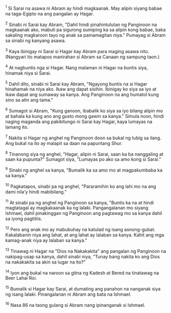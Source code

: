 <sup>1</sup>
Si Sarai na asawa ni Abram ay hindi magkaanak. May alipin siyang babae na taga-Egipto na ang pangalan ay Hagar. 

<sup>2</sup>
Sinabi ni Sarai kay Abram, "Dahil hindi pinahintulutan ng Panginoon na magkaanak ako, mabuti pa sigurong sumiping ka sa alipin kong babae, baka sakaling magkaroon tayo ng anak sa pamamagitan niya." Pumayag si Abram sa sinabi ng kanyang asawa. 

<sup>3</sup>
Kaya ibinigay ni Sarai si Hagar kay Abram para maging asawa nito. (Nangyari ito matapos manirahan si Abram sa Canaan ng sampung taon.) 

<sup>4</sup>
At nagbuntis nga si Hagar. Nang malaman ni Hagar na buntis siya, hinamak niya si Sarai. 

<sup>5</sup>
Dahil dito, sinabi ni Sarai kay Abram, "Ngayong buntis na si Hagar hinahamak na niya ako. Ikaw ang dapat sisihin. Ibinigay ko siya sa iyo at ikaw dapat ang sumaway sa kanya. Ang Panginoon na ang humatol kung sino sa atin ang tama." 

<sup>6</sup>
Sumagot si Abram, "Kung ganoon, ibabalik ko siya sa iyo bilang alipin mo at bahala ka kung ano ang gusto mong gawin sa kanya." Simula noon, hindi naging maganda ang pakikitungo ni Sarai kay Hagar, kaya lumayas na lamang ito. 

<sup>7</sup>
Nakita si Hagar ng anghel ng Panginoon doon sa bukal ng tubig sa ilang. Ang bukal na ito ay malapit sa daan na papuntang Shur. 

<sup>8</sup>
Tinanong siya ng anghel, "Hagar, alipin ni Sarai, saan ka ba nanggaling at saan ka pupunta?" Sumagot siya, "Lumayas po ako sa amo kong si Sarai." 

<sup>9</sup>
Sinabi ng anghel sa kanya, "Bumalik ka sa amo mo at magpakumbaba ka sa kanya." 

<sup>10</sup>
Pagkatapos, sinabi pa ng anghel, "Pararamihin ko ang lahi mo na ang dami nilaʼy hindi mabibilang." 

<sup>11</sup>
At sinabi pa ng anghel ng Panginoon sa kanya, "Buntis ka na at hindi magtatagal ay magkakaanak ka ng lalaki. Pangangalanan mo siyang Ishmael, dahil pinakinggan ng Panginoon ang pagtawag mo sa kanya dahil sa iyong pagtitiis. 

<sup>12</sup>
Pero ang anak mo ay mabubuhay na katulad ng isang asnong-gubat. Kakalabanin niya ang lahat, at ang lahat ay lalaban sa kanya. Kahit ang mga kamag-anak niya ay lalaban sa kanya." 

<sup>13</sup>
Tinawag ni Hagar na "Dios na Nakakakita" ang pangalan ng Panginoon na nakipag-usap sa kanya, dahil sinabi niya, "Tunay bang nakita ko ang Dios na nakakakita sa akin sa lugar na ito?" 

<sup>14</sup>
Iyon ang bukal na naroon sa gitna ng Kadesh at Bered na tinatawag na Beer Lahai Roi. 

<sup>15</sup>
Bumalik si Hagar kay Sarai, at dumating ang panahon na nanganak siya ng isang lalaki. Pinangalanan ni Abram ang bata na Ishmael. 

<sup>16</sup>
Nasa 86 na taong gulang si Abram nang ipinanganak si Ishmael.